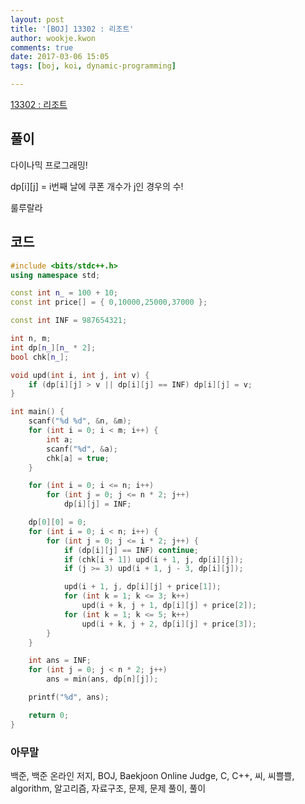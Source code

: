 ```yaml
---
layout: post
title: '[BOJ] 13302 : 리조트'
author: wookje.kwon
comments: true
date: 2017-03-06 15:05
tags: [boj, koi, dynamic-programming]

---
```


[13302 : 리조트](https://www.acmicpc.net/problem/13302)

## 풀이

다이나믹 프로그래밍!

dp[i][j] = i번째 날에 쿠폰 개수가 j인 경우의 수!

룰루랄라

## 코드

```cpp
#include <bits/stdc++.h>
using namespace std;

const int n_ = 100 + 10;
const int price[] = { 0,10000,25000,37000 };

const int INF = 987654321;

int n, m;
int dp[n_][n_ * 2];
bool chk[n_];

void upd(int i, int j, int v) {
	if (dp[i][j] > v || dp[i][j] == INF) dp[i][j] = v;
}

int main() {
	scanf("%d %d", &n, &m);
	for (int i = 0; i < m; i++) {
		int a;
		scanf("%d", &a);
		chk[a] = true;
	}

	for (int i = 0; i <= n; i++)
		for (int j = 0; j <= n * 2; j++)
			dp[i][j] = INF;

	dp[0][0] = 0;
	for (int i = 0; i < n; i++) {
		for (int j = 0; j <= i * 2; j++) {
			if (dp[i][j] == INF) continue;
			if (chk[i + 1]) upd(i + 1, j, dp[i][j]);
			if (j >= 3) upd(i + 1, j - 3, dp[i][j]);

			upd(i + 1, j, dp[i][j] + price[1]);
			for (int k = 1; k <= 3; k++)
				upd(i + k, j + 1, dp[i][j] + price[2]);
			for (int k = 1; k <= 5; k++)
				upd(i + k, j + 2, dp[i][j] + price[3]);
		}
	}

	int ans = INF;
	for (int j = 0; j < n * 2; j++)
		ans = min(ans, dp[n][j]);

	printf("%d", ans);

	return 0;
}
```

### 아무말  
백준, 백준 온라인 저지, BOJ, Baekjoon Online Judge, C, C++, 씨, 씨쁠쁠, algorithm, 알고리즘, 자료구조, 문제, 문제 풀이, 풀이